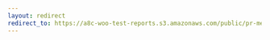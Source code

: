 ```yaml
---
layout: redirect
redirect_to: https://a8c-woo-test-reports.s3.amazonaws.com/public/pr-merge/42937/api/index.html
---
```

